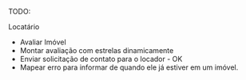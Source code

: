 TODO:

Locatário

- Avaliar Imóvel
- Montar avaliação com estrelas dinamicamente
- Enviar solicitação de contato para o locador - OK
- Mapear erro para informar de quando ele já estiver em um imóvel.
